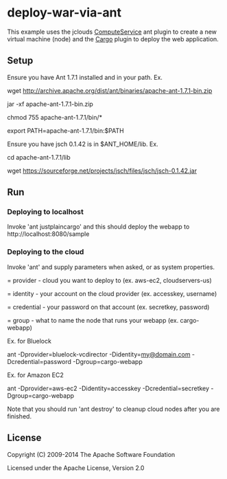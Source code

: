 # deploy-war-via-ant

This example uses the jclouds [ComputeService](http://code.google.com/p/jclouds/wiki/ComputeGuide) ant plugin to create a new virtual machine (node) and the [Cargo](http://cargo.codehaus.org/) plugin to deploy the web application.

## Setup

Ensure you have Ant 1.7.1 installed and in your path.  Ex.

   wget http://archive.apache.org/dist/ant/binaries/apache-ant-1.7.1-bin.zip

   jar -xf apache-ant-1.7.1-bin.zip

   chmod 755 apache-ant-1.7.1/bin/*

   export PATH=apache-ant-1.7.1/bin:$PATH


Ensure you have jsch 0.1.42 is in $ANT_HOME/lib. Ex.

   cd apache-ant-1.7.1/lib

   wget https://sourceforge.net/projects/jsch/files/jsch/jsch-0.1.42.jar

## Run

### Deploying to localhost
Invoke 'ant justplaincargo' and this should deploy the webapp to http://localhost:8080/sample

### Deploying to the cloud
Invoke 'ant' and supply parameters when asked, or as system properties.

= provider - cloud you want to deploy to (ex. aws-ec2, cloudservers-us)

= identity - your account on the cloud provider (ex. accesskey, username)

= credential - your password on that account (ex. secretkey, password)

= group - what to name the node that runs your webapp (ex. cargo-webapp)

Ex. for Bluelock

ant -Dprovider=bluelock-vcdirector -Didentity=my@domain.com -Dcredential=password -Dgroup=cargo-webapp

Ex. for Amazon EC2

ant -Dprovider=aws-ec2 -Didentity=accesskey -Dcredential=secretkey -Dgroup=cargo-webapp


Note that you should run 'ant destroy' to cleanup cloud nodes after you are finished. 

## License

Copyright (C) 2009-2014 The Apache Software Foundation

Licensed under the Apache License, Version 2.0
